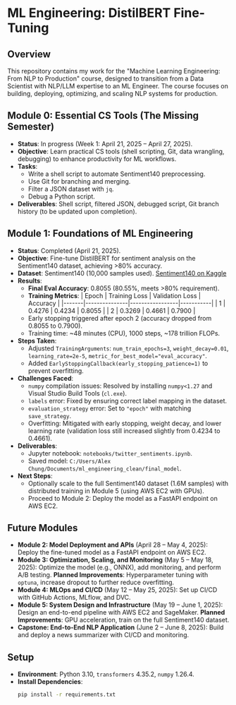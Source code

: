 # ML Engineering: DistilBERT Fine-Tuning

## Overview
This repository contains my work for the "Machine Learning Engineering: From NLP to Production" course, designed to transition from a Data Scientist with NLP/LLM expertise to an ML Engineer. The course focuses on building, deploying, optimizing, and scaling NLP systems for production.

## Module 0: Essential CS Tools (The Missing Semester)
- **Status**: In progress (Week 1: April 21, 2025 – April 27, 2025).
- **Objective**: Learn practical CS tools (shell scripting, Git, data wrangling, debugging) to enhance productivity for ML workflows.
- **Tasks**:
  - Write a shell script to automate Sentiment140 preprocessing.
  - Use Git for branching and merging.
  - Filter a JSON dataset with `jq`.
  - Debug a Python script.
- **Deliverables**: Shell script, filtered JSON, debugged script, Git branch history (to be updated upon completion).

## Module 1: Foundations of ML Engineering
- **Status**: Completed (April 21, 2025).
- **Objective**: Fine-tune DistilBERT for sentiment analysis on the Sentiment140 dataset, achieving >80% accuracy.
- **Dataset**: Sentiment140 (10,000 samples used). [Sentiment140 on Kaggle](https://www.kaggle.com/kazanova/sentiment140)
- **Results**:
  - **Final Eval Accuracy**: 0.8055 (80.55%, meets >80% requirement).
  - **Training Metrics**:
    | Epoch | Training Loss | Validation Loss | Accuracy  |
    |-------|---------------|-----------------|-----------|
    | 1     | 0.4276        | 0.4234          | 0.8055    |
    | 2     | 0.3269        | 0.4661          | 0.7900    |
  - Early stopping triggered after epoch 2 (accuracy dropped from 0.8055 to 0.7900).
  - Training time: ~48 minutes (CPU), 1000 steps, ~178 trillion FLOPs.
- **Steps Taken**:
  - Adjusted `TrainingArguments`: `num_train_epochs=3`, `weight_decay=0.01`, `learning_rate=2e-5`, `metric_for_best_model="eval_accuracy"`.
  - Added `EarlyStoppingCallback(early_stopping_patience=1)` to prevent overfitting.
- **Challenges Faced**:
  - `numpy` compilation issues: Resolved by installing `numpy<1.27` and Visual Studio Build Tools (`cl.exe`).
  - `labels` error: Fixed by ensuring correct label mapping in the dataset.
  - `evaluation_strategy` error: Set to `"epoch"` with matching `save_strategy`.
  - Overfitting: Mitigated with early stopping, weight decay, and lower learning rate (validation loss still increased slightly from 0.4234 to 0.4661).
- **Deliverables**:
  - Jupyter notebook: `notebooks/twitter_sentiments.ipynb`.
  - Saved model: `C:/Users/Alex Chung/Documents/ml_engineering_clean/final_model`.
- **Next Steps**:
  - Optionally scale to the full Sentiment140 dataset (1.6M samples) with distributed training in Module 5 (using AWS EC2 with GPUs).
  - Proceed to Module 2: Deploy the model as a FastAPI endpoint on AWS EC2.

## Future Modules
- **Module 2: Model Deployment and APIs** (April 28 – May 4, 2025): Deploy the fine-tuned model as a FastAPI endpoint on AWS EC2.
- **Module 3: Optimization, Scaling, and Monitoring** (May 5 – May 18, 2025): Optimize the model (e.g., ONNX), add monitoring, and perform A/B testing. **Planned Improvements**: Hyperparameter tuning with `optuna`, increase dropout to further reduce overfitting.
- **Module 4: MLOps and CI/CD** (May 12 – May 25, 2025): Set up CI/CD with GitHub Actions, MLflow, and DVC.
- **Module 5: System Design and Infrastructure** (May 19 – June 1, 2025): Design an end-to-end pipeline with AWS EC2 and SageMaker. **Planned Improvements**: GPU acceleration, train on the full Sentiment140 dataset.
- **Capstone: End-to-End NLP Application** (June 2 – June 8, 2025): Build and deploy a news summarizer with CI/CD and monitoring.

## Setup
- **Environment**: Python 3.10, `transformers` 4.35.2, `numpy` 1.26.4.
- **Install Dependencies**:
  ```bash
  pip install -r requirements.txt
